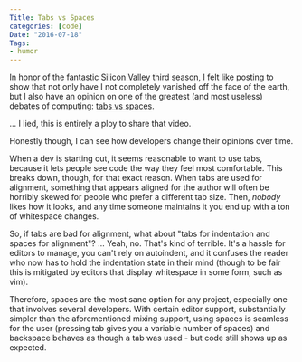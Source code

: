 ```yaml
---
Title: Tabs vs Spaces
categories: [code]
Date: "2016-07-18"
Tags:
- humor
---
```


In honor of the fantastic [Silicon Valley][] third season, I felt like posting to show that not only have I not completely vanished off the face of the earth, but I also have an opinion on one of the greatest (and most useless) debates of computing: [tabs vs spaces][].

... I lied, this is entirely a ploy to share that video.

Honestly though, I can see how developers change their opinions over time.

When a dev is starting out, it seems reasonable to want to use tabs, because it lets people see code the way they feel most comfortable.
This breaks down, though, for that exact reason.
When tabs are used for alignment, something that appears aligned for the author will often be horribly skewed for people who prefer a different tab size.
Then, *nobody* likes how it looks, and any time someone maintains it you end up with a ton of whitespace changes.

So, if tabs are bad for alignment, what about "tabs for indentation and spaces for alignment"?
... Yeah, no. That's kind of terrible. It's a hassle for editors to manage, you can't rely on autoindent, and it confuses the reader who now has to hold the indentation state in their mind (though to be fair this is mitigated by editors that display whitespace in some form, such as vim).

Therefore, spaces are the most sane option for any project, especially one that involves several developers.
With certain editor support, substantially simpler than the aforementioned mixing support, using spaces is seamless for the user (pressing tab gives you a variable number of spaces) and backspace behaves as though a tab was used - but code still shows up as expected.

[Silicon Valley]: http://www.hbo.com/silicon-valley
[tabs vs spaces]: https://youtu.be/SsoOG6ZeyUI
